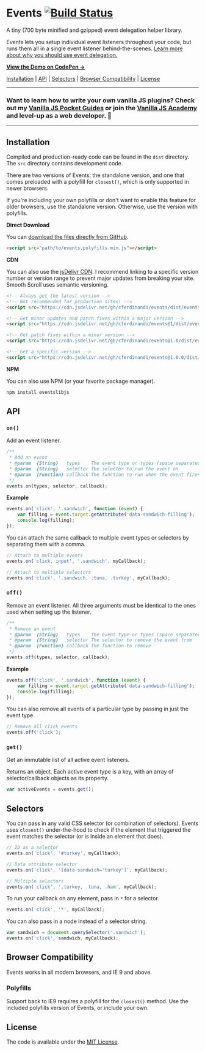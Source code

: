 # Events [![Build Status](https://travis-ci.org/cferdinandi/events.svg)](https://travis-ci.org/cferdinandi/events)
A tiny (700 byte minified and gzipped) event delegation helper library.

Events lets you setup individual event listeners throughout your code, but runs them all in a single event listener behind-the-scenes. [Learn more about why you should use event delegation.](https://gomakethings.com/checking-event-target-selectors-with-event-bubbling-in-vanilla-javascript/)

**[View the Demo on CodePen &rarr;](https://codepen.io/cferdinandi/pen/gqYrbe)**

[Installation](#installation) | [API](#api) | [Selectors](#selectors) | [Browser Compatibility](#browser-compatibility) | [License](#license)


<hr>

### Want to learn how to write your own vanilla JS plugins? Check out my [Vanilla JS Pocket Guides](https://vanillajsguides.com/) or join the [Vanilla JS Academy](https://vanillajsacademy.com) and level-up as a web developer. 🚀

<hr>


## Installation

Compiled and production-ready code can be found in the `dist` directory. The `src` directory contains development code.

There are two versions of Events: the standalone version, and one that comes preloaded with a polyfill for `closest()`, which is only supported in newer browsers.

If you're including your own polyfills or don't want to enable this feature for older browsers, use the standalone version. Otherwise, use the version with polyfills.

**Direct Download**

You can [download the files directly from GitHub](https://github.com/cferdinandi/events/archive/master.zip).

```html
<script src="path/to/events.polyfills.min.js"></script>
```

**CDN**

You can also use the [jsDelivr CDN](https://cdn.jsdelivr.net/gh/cferdinandi/events/dist/). I recommend linking to a specific version number or version range to prevent major updates from breaking your site. Smooth Scroll uses semantic versioning.

```html
<!-- Always get the latest version -->
<!-- Not recommended for production sites! -->
<script src="https://cdn.jsdelivr.net/gh/cferdinandi/events/dist/events.polyfills.min.js"></script>

<!-- Get minor updates and patch fixes within a major version -->
<script src="https://cdn.jsdelivr.net/gh/cferdinandi/events@1/dist/events.polyfills.min.js"></script>

<!-- Get patch fixes within a minor version -->
<script src="https://cdn.jsdelivr.net/gh/cferdinandi/events@1.0/dist/events.polyfills.min.js"></script>

<!-- Get a specific version -->
<script src="https://cdn.jsdelivr.net/gh/cferdinandi/events@1.0.0/dist/events.polyfills.min.js"></script>
```

**NPM**

You can also use NPM (or your favorite package manager).

```bash
npm install eventslibjs
```



## API

### `on()`

Add an event listener.

```js
/**
 * Add an event
 * @param  {String}   types    The event type or types (space separated)
 * @param  {String}   selector The selector to run the event on
 * @param  {Function} callback The function to run when the event fires
 */
events.on(types, selector, callback);
```

**Example**

```js
events.on('click', '.sandwich', function (event) {
	var filling = event.target.getAttribute('data-sandwich-filling');
	console.log(filling);
});
```

You can attach the same callback to multiple event types or selectors by separating them with a comma.

```js
// Attach to multiple events
events.on('click, input', '.sandwich', myCallback);

// Attach to multiple selectors
events.on('click', '.sandwich, .tuna, .turkey', myCallback);
```

### `off()`

Remove an event listener. All three arguments must be identical to the ones used when setting up the listener.

```js
/**
 * Remove an event
 * @param  {String}   types    The event type or types (space separated)
 * @param  {String}   selector The selector to remove the event from
 * @param  {Function} callback The function to remove
 */
events.off(types, selector, callback);
```

**Example**

```js
events.off('click', '.sandwich', function (event) {
	var filling = event.target.getAttribute('data-sandwich-filling');
	console.log(filling);
});
```

You can also remove all events of a particular type by passing in just the event type.

```js
// Remove all click events
events.off('click');
```

### `get()`

Get an immutable list of all active event listeners.

Returns an object. Each active event type is a key, with an array of selector/callback objects as its property.

```js
var activeEvents = events.get();
```


## Selectors

You can pass in any valid CSS selector (or combination of selectors). Events uses `closest()` under-the-hood to check if the element that triggered the event matches the selector (or is inside an element that does).

```js
// ID as a selector
events.on('click', '#turkey', myCallback);

// Data attribute selector
events.on('click', '[data-sandwich="turkey"]', myCallback);

// Multiple selectors
events.on('click', '.turkey, .tuna, .ham', myCallback);
```

To run your callback on any element, pass in `*` for a selector.

```js
events.on('click', '*', myCallback);
```

You can also pass in a node instead of a selector string.

```js
var sandwich = document.querySelector('.sandwich');
events.on('click', sandwich, myCallback);
```



## Browser Compatibility

Events works in all modern browsers, and IE 9 and above.

### Polyfills

Support back to IE9 requires a polyfill for the `closest()` method. Use the included polyfills version of Events, or include your own.



## License

The code is available under the [MIT License](LICENSE.md).